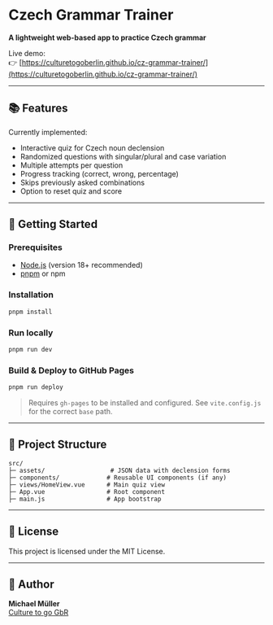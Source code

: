 # Czech Grammar Trainer

**A lightweight web-based app to practice Czech grammar**

Live demo:  
👉 [https://culturetogoberlin.github.io/cz-grammar-trainer/](https://culturetogoberlin.github.io/cz-grammar-trainer/)

---

## 📚 Features

Currently implemented:

- Interactive quiz for Czech noun declension
- Randomized questions with singular/plural and case variation
- Multiple attempts per question
- Progress tracking (correct, wrong, percentage)
- Skips previously asked combinations
- Option to reset quiz and score

---

## 🚀 Getting Started

### Prerequisites

- [Node.js](https://nodejs.org/) (version 18+ recommended)
- [pnpm](https://pnpm.io/) or npm

### Installation

```bash
pnpm install
```

### Run locally

```bash
pnpm run dev
```

### Build & Deploy to GitHub Pages

```bash
pnpm run deploy
```

> Requires `gh-pages` to be installed and configured. See `vite.config.js` for the correct `base` path.

---

## 📁 Project Structure

```text
src/
├─ assets/                  # JSON data with declension forms
├─ components/             # Reusable UI components (if any)
├─ views/HomeView.vue      # Main quiz view
├─ App.vue                 # Root component
├─ main.js                 # App bootstrap
```

---

## 📄 License

This project is licensed under the MIT License.

---

## 👤 Author

**Michael Müller**  
[Culture to go GbR](https://culture-to-go.de)
